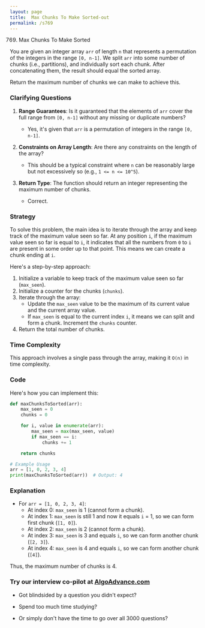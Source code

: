 ```yaml
---
layout: page
title:  Max Chunks To Make Sorted-out
permalink: /s769
---
```


769. Max Chunks To Make Sorted

You are given an integer array `arr` of length `n` that represents a permutation of the integers in the range `[0, n-1]`. We split `arr` into some number of chunks (i.e., partitions), and individually sort each chunk. After concatenating them, the result should equal the sorted array.

Return the maximum number of chunks we can make to achieve this.

### Clarifying Questions

1. **Range Guarantees**: Is it guaranteed that the elements of `arr` cover the full range from `[0, n-1]` without any missing or duplicate numbers?
   - Yes, it's given that `arr` is a permutation of integers in the range `[0, n-1]`.

2. **Constraints on Array Length**: Are there any constraints on the length of the array?
   - This should be a typical constraint where `n` can be reasonably large but not excessively so (e.g., `1 <= n <= 10^5`).

3. **Return Type**: The function should return an integer representing the maximum number of chunks.
   - Correct.

### Strategy

To solve this problem, the main idea is to iterate through the array and keep track of the maximum value seen so far. At any position `i`, if the maximum value seen so far is equal to `i`, it indicates that all the numbers from `0` to `i` are present in some order up to that point. This means we can create a chunk ending at `i`.

Here's a step-by-step approach:

1. Initialize a variable to keep track of the maximum value seen so far (`max_seen`).
2. Initialize a counter for the chunks (`chunks`).
3. Iterate through the array:
   - Update the `max_seen` value to be the maximum of its current value and the current array value.
   - If `max_seen` is equal to the current index `i`, it means we can split and form a chunk. Increment the `chunks` counter.
4. Return the total number of chunks.

### Time Complexity

This approach involves a single pass through the array, making it `O(n)` in time complexity.

### Code

Here's how you can implement this:

```python
def maxChunksToSorted(arr):
    max_seen = 0
    chunks = 0

    for i, value in enumerate(arr):
        max_seen = max(max_seen, value)
        if max_seen == i:
            chunks += 1

    return chunks

# Example Usage
arr = [1, 0, 2, 3, 4]
print(maxChunksToSorted(arr))  # Output: 4
```

### Explanation

- For `arr = [1, 0, 2, 3, 4]`:
  - At index 0: `max_seen` is 1 (cannot form a chunk).
  - At index 1: `max_seen` is still 1 and now it equals `i` = 1, so we can form first chunk (`[1, 0]`).
  - At index 2: `max_seen` is 2 (cannot form a chunk).
  - At index 3: `max_seen` is 3 and equals `i`, so we can form another chunk (`[2, 3]`).
  - At index 4: `max_seen` is 4 and equals `i`, so we can form another chunk (`[4]`).
  
Thus, the maximum number of chunks is 4.


### Try our interview co-pilot at [AlgoAdvance.com](https://algoAdvance.com)

- Got blindsided by a question you didn't expect?

- Spend too much time studying?

- Or simply don't have the time to go over all 3000 questions?


